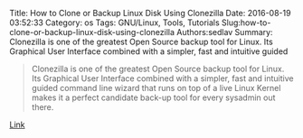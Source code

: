 Title: How to Clone or Backup Linux Disk Using Clonezilla
Date: 2016-08-19 03:52:33
Category: os
Tags: GNU/Linux, Tools, Tutorials
Slug:how-to-clone-or-backup-linux-disk-using-clonezilla
Authors:sedlav
Summary: Clonezilla is one of the greatest Open Source backup tool for Linux. Its Graphical User Interface combined with a simpler, fast and intuitive guided

> Clonezilla is one of the greatest Open Source backup tool for Linux. Its Graphical User Interface combined with a simpler, fast and intuitive guided command line wizard that runs on top of a live Linux Kernel makes it a perfect candidate back-up tool for every sysadmin out there.

[Link](http://www.tecmint.com/linux-centos-ubuntu-disk-cloning-backup-using-clonezilla/)
